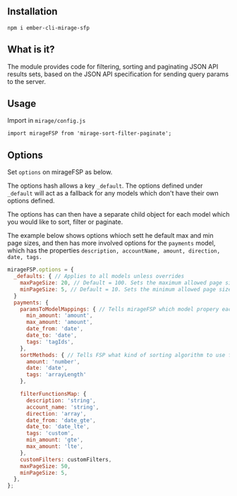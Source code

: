 ## Installation

`npm i ember-cli-mirage-sfp`

## What is it?

The module provides code for filtering, sorting and paginating JSON API results sets, based on the JSON API specification for sending query params to the server.

## Usage

Import in `mirage/config.js`

`import mirageFSP from 'mirage-sort-filter-paginate';`

## Options

Set `options` on mirageFSP as below.

The options hash allows a key `_default`. The options defined under `_default` will act as a fallback for any models which don't have their own options defined.

The options has can then have a separate child object for each model which you would like to sort, filter or paginate.

The example below shows options whioch sett he default max and min page sizes, and then has more involved options for the `payments` model, which has the properties `description, accountName, amount, direction, date, tags.`

```javascript
mirageFSP.options = {
  _defaults: { // Applies to all models unless overrides
    maxPageSize: 20, // Default = 100. Sets the maximum allowed page size, and will override `page[size]` in the query params if the query param exceeds maxPageSize.
    minPageSize: 5, // Default = 10. Sets the minimum allowed page size, and will override `page[size]` in the query params if the query param is smaller than minPageSize.
  }
  payments: {
    paramsToModelMappings: { // Tells mirageFSP which model propery each query param key pertains to. This is only required where the query param key and model name differ. For example, min_amount is a query param key that requires filtering on the amount property of the payment model. Not that for hasMany props such as tags, the db prop in the mirage DB is the version ending in "Ids"
      min_amount: 'amount',
      max_amount: 'amount',
      date_from: 'date',
      date_to: 'date',
      tags: 'tagIds',
    },
    sortMethods: { // Tells FSP what kind of sorting algorithm to use for each sortable qp key. The default is string, so you only need to specificy the sortMethod for number, date and arrayLength.
      amount: 'number',
      date: 'date',
      tags: 'arrayLength'
    },

    filterFunctionsMap: {
      description: 'string',
      account_name: 'string',
      direction: 'array',
      date_from: 'date_gte',
      date_to: 'date_lte',
      tags: 'custom',
      min_amount: 'gte',
      max_amount: 'lte',
    },
    customFilters: customFilters,
    maxPageSize: 50,
    minPageSize: 5,
  },
};
```
